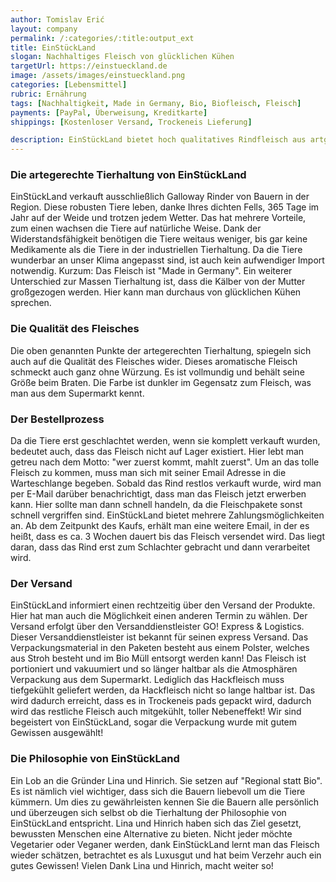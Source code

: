```yaml
---
author: Tomislav Erić
layout: company
permalink: /:categories/:title:output_ext
title: EinStückLand
slogan: Nachhaltiges Fleisch von glücklichen Kühen
targetUrl: https://einstueckland.de
image: /assets/images/einstueckland.png
categories: [Lebensmittel]
rubric: Ernährung
tags: [Nachhaltigkeit, Made in Germany, Bio, Biofleisch, Fleisch]
payments: [PayPal, Überweisung, Kreditkarte]
shippings: [Kostenloser Versand, Trockeneis Lieferung]

description: EinStückLand bietet hoch qualitatives Rindfleisch aus artgerechter und respektvoller Tierhaltung an. Hier wird ein Rind erst geschlachtet, wenn es restlos verkauft wurde. EinStückLand etzt auf Regionalität und bezieht seine Galloway Rinder ausschließlich von Bauern in Schleswig-Holstein. Die Herkunft der Rinder ist sehr transparent gestaltet und kann zu 100% zurückverfolgt werden. Das Rind wird von einem Schlachter in der Nähe verarbeitet, portioniert und abgepackt. Der Vorteil daran ist, dass die Tiere keine langen und stressigen Transportwerge zurücklegen müssen. Dieses nachhaltige Konzept überzeugt!
---
```


### Die artegerechte Tierhaltung von EinStückLand

EinStückLand verkauft ausschließlich Galloway Rinder von Bauern in der Region. Diese robusten Tiere leben, danke Ihres dichten Fells, 365 Tage im Jahr auf der Weide und trotzen jedem Wetter. Das hat mehrere Vorteile, zum einen wachsen die Tiere auf natürliche Weise. Dank der Widerstandsfähigkeit benötigen die Tiere weitaus weniger, bis gar keine Medikamente als die Tiere in der industriellen Tierhaltung. Da die Tiere wunderbar an unser Klima angepasst sind, ist auch kein aufwendiger Import notwendig. Kurzum: Das Fleisch ist "Made in Germany". Ein weiterer Unterschied zur Massen Tierhaltung ist, dass die Kälber von der Mutter großgezogen werden. Hier kann man durchaus von glücklichen Kühen sprechen.

### Die Qualität des Fleisches

Die oben genannten Punkte der artegerechten Tierhaltung, spiegeln sich auch auf die Qualität des Fleisches wider. Dieses aromatische Fleisch schmeckt auch ganz ohne Würzung. Es ist vollmundig und behält seine Größe beim Braten. Die Farbe ist dunkler im Gegensatz zum Fleisch, was man aus dem Supermarkt kennt.

### Der Bestellprozess

Da die Tiere erst geschlachtet werden, wenn sie komplett verkauft wurden, bedeutet auch, dass das Fleisch nicht auf Lager existiert. Hier lebt man getreu nach dem Motto: "wer zuerst kommt, mahlt zuerst". Um an das tolle Fleisch zu kommen, muss man sich mit seiner Email Adresse in die Warteschlange begeben. Sobald das Rind restlos verkauft wurde, wird man per E-Mail darüber benachrichtigt, dass man das Fleisch jetzt erwerben kann. Hier sollte man dann schnell handeln, da die Fleischpakete sonst schnell vergriffen sind. EinStückLand bietet mehrere Zahlungsmöglichkeiten an. Ab dem Zeitpunkt des Kaufs, erhält man eine weitere Email, in der es heißt, dass es ca. 3 Wochen dauert bis das Fleisch versendet wird. Das liegt daran, dass das Rind erst zum Schlachter gebracht und dann verarbeitet wird.

### Der Versand

EinStückLand informiert einen rechtzeitig über den Versand der Produkte. Hier hat man auch die Möglichkeit einen anderen Termin zu wählen. Der Versand erfolgt über den Versanddienstleister GO! Express & Logistics. Dieser Versanddienstleister ist bekannt für seinen express Versand. Das Verpackungsmaterial in den Paketen besteht aus einem Polster, welches aus Stroh besteht und im Bio Müll entsorgt werden kann! Das Fleisch ist portioniert und vakuumiert und so länger haltbar als die Atmosphären Verpackung aus dem Supermarkt. Lediglich das Hackfleisch muss tiefgekühlt geliefert werden, da Hackfleisch nicht so lange haltbar ist. Das wird dadurch erreicht, dass es in Trockeneis pads gepackt wird, dadurch wird das restliche Fleisch auch mitgekühlt, toller Nebeneffekt! Wir sind begeistert von EinStückLand, sogar die Verpackung wurde mit gutem Gewissen ausgewählt!

### Die Philosophie von EinStückLand

Ein Lob an die Gründer Lina und Hinrich. Sie setzen auf "Regional statt Bio". Es ist nämlich viel wichtiger, dass sich die Bauern liebevoll um die Tiere kümmern. Um dies zu gewährleisten kennen Sie die Bauern alle persönlich und überzeugen sich selbst ob die Tierhaltung der Philosophie von EinStückLand entspricht. Lina und Hinrich haben sich das Ziel gesetzt, bewussten Menschen eine Alternative zu bieten. Nicht jeder möchte Vegetarier oder Veganer werden, dank EinStückLand lernt man das Fleisch wieder schätzen, betrachtet es als Luxusgut und hat beim Verzehr auch ein gutes Gewissen! Vielen Dank Lina und Hinrich, macht weiter so!
